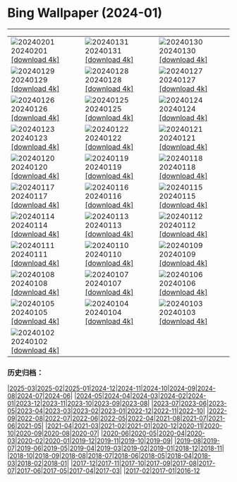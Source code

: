 # Bing Wallpaper (2024-01)
**************

<table><tr><td><img class="wallpaper" src="https://www.bing.com/th?id=OHR.ZebraMother_EN-CA5020659638_1920x1080.jpg" alt="20240201"> 20240201 <a href="https://www.bing.com/th?id=OHR.ZebraMother_EN-CA5020659638_UHD.jpg">[download 4k]</a></td><td><img class="wallpaper" src="https://www.bing.com/th?id=OHR.AlbaceteSpain_EN-CA6620755478_1920x1080.jpg" alt="20240131"> 20240131 <a href="https://www.bing.com/th?id=OHR.AlbaceteSpain_EN-CA6620755478_UHD.jpg">[download 4k]</a></td><td><img class="wallpaper" src="https://www.bing.com/th?id=OHR.GollingerFalls_EN-CA5492770721_1920x1080.jpg" alt="20240130"> 20240130 <a href="https://www.bing.com/th?id=OHR.GollingerFalls_EN-CA5492770721_UHD.jpg">[download 4k]</a></td></tr><tr><td><img class="wallpaper" src="https://www.bing.com/th?id=OHR.ChannelOutback_EN-CA2352335616_1920x1080.jpg" alt="20240129"> 20240129 <a href="https://www.bing.com/th?id=OHR.ChannelOutback_EN-CA2352335616_UHD.jpg">[download 4k]</a></td><td><img class="wallpaper" src="https://www.bing.com/th?id=OHR.WinterCarnival_EN-CA1750388118_1920x1080.jpg" alt="20240128"> 20240128 <a href="https://www.bing.com/th?id=OHR.WinterCarnival_EN-CA1750388118_UHD.jpg">[download 4k]</a></td><td><img class="wallpaper" src="https://www.bing.com/th?id=OHR.HawkOwl_EN-CA9957367188_1920x1080.jpg" alt="20240127"> 20240127 <a href="https://www.bing.com/th?id=OHR.HawkOwl_EN-CA9957367188_UHD.jpg">[download 4k]</a></td></tr><tr><td><img class="wallpaper" src="https://www.bing.com/th?id=OHR.SnowyOwlQuebec_EN-CA1326772856_1920x1080.jpg" alt="20240126"> 20240126 <a href="https://www.bing.com/th?id=OHR.SnowyOwlQuebec_EN-CA1326772856_UHD.jpg">[download 4k]</a></td><td><img class="wallpaper" src="https://www.bing.com/th?id=OHR.IcelandBeach_EN-CA0939804104_1920x1080.jpg" alt="20240125"> 20240125 <a href="https://www.bing.com/th?id=OHR.IcelandBeach_EN-CA0939804104_UHD.jpg">[download 4k]</a></td><td><img class="wallpaper" src="https://www.bing.com/th?id=OHR.MaldivesAtolls_EN-CA0649098426_1920x1080.jpg" alt="20240124"> 20240124 <a href="https://www.bing.com/th?id=OHR.MaldivesAtolls_EN-CA0649098426_UHD.jpg">[download 4k]</a></td></tr><tr><td><img class="wallpaper" src="https://www.bing.com/th?id=OHR.SantaCruzSunrise_EN-CA9651520074_1920x1080.jpg" alt="20240123"> 20240123 <a href="https://www.bing.com/th?id=OHR.SantaCruzSunrise_EN-CA9651520074_UHD.jpg">[download 4k]</a></td><td><img class="wallpaper" src="https://www.bing.com/th?id=OHR.SquirrelNetherlands_EN-CA8803161648_1920x1080.jpg" alt="20240122"> 20240122 <a href="https://www.bing.com/th?id=OHR.SquirrelNetherlands_EN-CA8803161648_UHD.jpg">[download 4k]</a></td><td><img class="wallpaper" src="https://www.bing.com/th?id=OHR.MacaroniPenguins_EN-CA8464340368_1920x1080.jpg" alt="20240121"> 20240121 <a href="https://www.bing.com/th?id=OHR.MacaroniPenguins_EN-CA8464340368_UHD.jpg">[download 4k]</a></td></tr><tr><td><img class="wallpaper" src="https://www.bing.com/th?id=OHR.PlitviceWinter_EN-CA8126471989_1920x1080.jpg" alt="20240120"> 20240120 <a href="https://www.bing.com/th?id=OHR.PlitviceWinter_EN-CA8126471989_UHD.jpg">[download 4k]</a></td><td><img class="wallpaper" src="https://www.bing.com/th?id=OHR.ParisBridge_EN-CA5986391133_1920x1080.jpg" alt="20240119"> 20240119 <a href="https://www.bing.com/th?id=OHR.ParisBridge_EN-CA5986391133_UHD.jpg">[download 4k]</a></td><td><img class="wallpaper" src="https://www.bing.com/th?id=OHR.SleepyWolf_EN-CA6144184677_1920x1080.jpg" alt="20240118"> 20240118 <a href="https://www.bing.com/th?id=OHR.SleepyWolf_EN-CA6144184677_UHD.jpg">[download 4k]</a></td></tr><tr><td><img class="wallpaper" src="https://www.bing.com/th?id=OHR.LakeLouise_EN-CA6262650023_1920x1080.jpg" alt="20240117"> 20240117 <a href="https://www.bing.com/th?id=OHR.LakeLouise_EN-CA6262650023_UHD.jpg">[download 4k]</a></td><td><img class="wallpaper" src="https://www.bing.com/th?id=OHR.AuroraBritishColumbia_EN-CA6392674959_1920x1080.jpg" alt="20240116"> 20240116 <a href="https://www.bing.com/th?id=OHR.AuroraBritishColumbia_EN-CA6392674959_UHD.jpg">[download 4k]</a></td><td><img class="wallpaper" src="https://www.bing.com/th?id=OHR.HokkaidoSwans_EN-CA6678796195_1920x1080.jpg" alt="20240115"> 20240115 <a href="https://www.bing.com/th?id=OHR.HokkaidoSwans_EN-CA6678796195_UHD.jpg">[download 4k]</a></td></tr><tr><td><img class="wallpaper" src="https://www.bing.com/th?id=OHR.HanaHighway_EN-CA7042798392_1920x1080.jpg" alt="20240114"> 20240114 <a href="https://www.bing.com/th?id=OHR.HanaHighway_EN-CA7042798392_UHD.jpg">[download 4k]</a></td><td><img class="wallpaper" src="https://www.bing.com/th?id=OHR.BukhansanSeoul_EN-CA7594639923_1920x1080.jpg" alt="20240113"> 20240113 <a href="https://www.bing.com/th?id=OHR.BukhansanSeoul_EN-CA7594639923_UHD.jpg">[download 4k]</a></td><td><img class="wallpaper" src="https://www.bing.com/th?id=OHR.LynxSnow_EN-CA9725800228_1920x1080.jpg" alt="20240112"> 20240112 <a href="https://www.bing.com/th?id=OHR.LynxSnow_EN-CA9725800228_UHD.jpg">[download 4k]</a></td></tr><tr><td><img class="wallpaper" src="https://www.bing.com/th?id=OHR.MilopotamosStairs_EN-CA9415025805_1920x1080.jpg" alt="20240111"> 20240111 <a href="https://www.bing.com/th?id=OHR.MilopotamosStairs_EN-CA9415025805_UHD.jpg">[download 4k]</a></td><td><img class="wallpaper" src="https://www.bing.com/th?id=OHR.BalloonDay_EN-CA0285762156_1920x1080.jpg" alt="20240110"> 20240110 <a href="https://www.bing.com/th?id=OHR.BalloonDay_EN-CA0285762156_UHD.jpg">[download 4k]</a></td><td><img class="wallpaper" src="https://www.bing.com/th?id=OHR.BerninaPass_EN-CA0858357158_1920x1080.jpg" alt="20240109"> 20240109 <a href="https://www.bing.com/th?id=OHR.BerninaPass_EN-CA0858357158_UHD.jpg">[download 4k]</a></td></tr><tr><td><img class="wallpaper" src="https://www.bing.com/th?id=OHR.DevilsMarbles_EN-CA8561451534_1920x1080.jpg" alt="20240108"> 20240108 <a href="https://www.bing.com/th?id=OHR.DevilsMarbles_EN-CA8561451534_UHD.jpg">[download 4k]</a></td><td><img class="wallpaper" src="https://www.bing.com/th?id=OHR.VermilionLakesCA_EN-CA5785272161_1920x1080.jpg" alt="20240107"> 20240107 <a href="https://www.bing.com/th?id=OHR.VermilionLakesCA_EN-CA5785272161_UHD.jpg">[download 4k]</a></td><td><img class="wallpaper" src="https://www.bing.com/th?id=OHR.HarbinFestival_EN-CA4930649632_1920x1080.jpg" alt="20240106"> 20240106 <a href="https://www.bing.com/th?id=OHR.HarbinFestival_EN-CA4930649632_UHD.jpg">[download 4k]</a></td></tr><tr><td><img class="wallpaper" src="https://www.bing.com/th?id=OHR.GoldenGateLight_EN-CA5633568958_1920x1080.jpg" alt="20240105"> 20240105 <a href="https://www.bing.com/th?id=OHR.GoldenGateLight_EN-CA5633568958_UHD.jpg">[download 4k]</a></td><td><img class="wallpaper" src="https://www.bing.com/th?id=OHR.BodleianCeiling_EN-CA4231401380_1920x1080.jpg" alt="20240104"> 20240104 <a href="https://www.bing.com/th?id=OHR.BodleianCeiling_EN-CA4231401380_UHD.jpg">[download 4k]</a></td><td><img class="wallpaper" src="https://www.bing.com/th?id=OHR.BhutanSolstice_EN-CA3332703739_1920x1080.jpg" alt="20240103"> 20240103 <a href="https://www.bing.com/th?id=OHR.BhutanSolstice_EN-CA3332703739_UHD.jpg">[download 4k]</a></td></tr><tr><td><img class="wallpaper" src="https://www.bing.com/th?id=OHR.SleepingFox_EN-CA4697579541_1920x1080.jpg" alt="20240102"> 20240102 <a href="https://www.bing.com/th?id=OHR.SleepingFox_EN-CA4697579541_UHD.jpg">[download 4k]</a></td><td></td><td></td></tr></table>

### 历史归档：

|[2025-03](/../2025-03/2025-03.md)|[2025-02](/../2025-02/2025-02.md)|[2025-01](/../2025-01/2025-01.md)|[2024-12](/../2024-12/2024-12.md)|[2024-11](/../2024-11/2024-11.md)|[2024-10](/../2024-10/2024-10.md)|[2024-09](/../2024-09/2024-09.md)|[2024-08](/../2024-08/2024-08.md)|[2024-07](/../2024-07/2024-07.md)|[2024-06](/../2024-06/2024-06.md)|
|[2024-05](/../2024-05/2024-05.md)|[2024-04](/../2024-04/2024-04.md)|[2024-03](/../2024-03/2024-03.md)|[2024-02](/../2024-02/2024-02.md)|[2024-01](/2024-01.md)|[2023-12](/../2023-12/2023-12.md)|[2023-11](/../2023-11/2023-11.md)|[2023-10](/../2023-10/2023-10.md)|[2023-09](/../2023-09/2023-09.md)|[2023-08](/../2023-08/2023-08.md)|
|[2023-07](/../2023-07/2023-07.md)|[2023-06](/../2023-06/2023-06.md)|[2023-05](/../2023-05/2023-05.md)|[2023-04](/../2023-04/2023-04.md)|[2023-03](/../2023-03/2023-03.md)|[2023-02](/../2023-02/2023-02.md)|[2023-01](/../2023-01/2023-01.md)|[2022-12](/../2022-12/2022-12.md)|[2022-11](/../2022-11/2022-11.md)|[2022-10](/../2022-10/2022-10.md)|
|[2022-09](/../2022-09/2022-09.md)|[2022-08](/../2022-08/2022-08.md)|[2022-07](/../2022-07/2022-07.md)|[2022-06](/../2022-06/2022-06.md)|[2022-05](/../2022-05/2022-05.md)|[2022-04](/../2022-04/2022-04.md)|[2021-08](/../2021-08/2021-08.md)|[2021-07](/../2021-07/2021-07.md)|[2021-06](/../2021-06/2021-06.md)|[2021-05](/../2021-05/2021-05.md)|
|[2021-04](/../2021-04/2021-04.md)|[2021-03](/../2021-03/2021-03.md)|[2021-02](/../2021-02/2021-02.md)|[2021-01](/../2021-01/2021-01.md)|[2020-12](/../2020-12/2020-12.md)|[2020-11](/../2020-11/2020-11.md)|[2020-10](/../2020-10/2020-10.md)|[2020-09](/../2020-09/2020-09.md)|[2020-08](/../2020-08/2020-08.md)|[2020-07](/../2020-07/2020-07.md)|
|[2020-06](/../2020-06/2020-06.md)|[2020-05](/../2020-05/2020-05.md)|[2020-04](/../2020-04/2020-04.md)|[2020-03](/../2020-03/2020-03.md)|[2020-02](/../2020-02/2020-02.md)|[2020-01](/../2020-01/2020-01.md)|[2019-12](/../2019-12/2019-12.md)|[2019-11](/../2019-11/2019-11.md)|[2019-10](/../2019-10/2019-10.md)|[2019-09](/../2019-09/2019-09.md)|
|[2019-08](/../2019-08/2019-08.md)|[2019-07](/../2019-07/2019-07.md)|[2019-06](/../2019-06/2019-06.md)|[2019-05](/../2019-05/2019-05.md)|[2019-04](/../2019-04/2019-04.md)|[2019-03](/../2019-03/2019-03.md)|[2019-02](/../2019-02/2019-02.md)|[2019-01](/../2019-01/2019-01.md)|[2018-12](/../2018-12/2018-12.md)|[2018-11](/../2018-11/2018-11.md)|
|[2018-10](/../2018-10/2018-10.md)|[2018-09](/../2018-09/2018-09.md)|[2018-08](/../2018-08/2018-08.md)|[2018-07](/../2018-07/2018-07.md)|[2018-06](/../2018-06/2018-06.md)|[2018-05](/../2018-05/2018-05.md)|[2018-04](/../2018-04/2018-04.md)|[2018-03](/../2018-03/2018-03.md)|[2018-02](/../2018-02/2018-02.md)|[2018-01](/../2018-01/2018-01.md)|
|[2017-12](/../2017-12/2017-12.md)|[2017-11](/../2017-11/2017-11.md)|[2017-10](/../2017-10/2017-10.md)|[2017-09](/../2017-09/2017-09.md)|[2017-08](/../2017-08/2017-08.md)|[2017-07](/../2017-07/2017-07.md)|[2017-06](/../2017-06/2017-06.md)|[2017-05](/../2017-05/2017-05.md)|[2017-04](/../2017-04/2017-04.md)|[2017-03](/../2017-03/2017-03.md)|
|[2017-02](/../2017-02/2017-02.md)|[2017-01](/../2017-01/2017-01.md)|[2016-12](/../2016-12/2016-12.md)